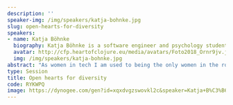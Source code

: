 ```yaml
---
description: ''
speaker-img: /img/speakers/katja-bohnke.jpg
slug: open-hearts-for-diversity
speakers:
- name: Katja Böhnke
  biography: Katja Böhnke is a software engineer and psychology student. She values connection and learning. She loves to work on diverse teams and to create spaces where people can be themselves and connect with each other.
  avatar: http://cfp.heartofclojure.eu/media/avatars/Foto2018_Ornr9jv.jpg
  img: /img/speakers/katja-bohnke.jpg
abstract: "As women in tech I am used to being the only women in the room. I am used to feeling different. At time this raises the question: Do I belong here?\r\n\r\nWorking on a team with people of different age, gender, sexual orientation, religion, physical and mental abilities, ethnic and social background helps me to realize that we are all different and we all belong. Unfortunately, many teams are less diverse and not all people get to make this experience. Therefore, it is important to create opportunities to learn about each other and to become aware of similarities and differences.\r\n\r\nIn this interactive session we share experiences and talk about challenges. The goal is to raise awareness for the topic, to hear each others stories and to support each other. The session is open for all! I invite you to open your hearts for diversity and connect with each other!"
type: Session
title: Open hearts for diversity
code: RYKWPQ
image: https://dynogee.com/gen?id=xqxdvgzswovkl2c&speaker=Katja+B%C3%B6hnke&title=Open+hearts+for+diversity&type=Session&img=https%3A//2024.heartofclojure.eu/img/speakers/katja-bohnke.jpg%3Fv%3D1721284426879
---
```

